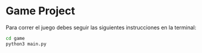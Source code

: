 # Game Project

Para correr el juego debes seguir las siguientes instrucciones en la terminal:

```sh
cd game 
python3 main.py

